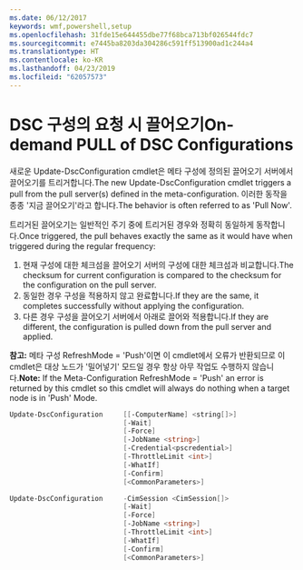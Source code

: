 ```yaml
---
ms.date: 06/12/2017
keywords: wmf,powershell,setup
ms.openlocfilehash: 31fde15e644455dbe77f68bca713bf026544fdc7
ms.sourcegitcommit: e7445ba8203da304286c591ff513900ad1c244a4
ms.translationtype: HT
ms.contentlocale: ko-KR
ms.lasthandoff: 04/23/2019
ms.locfileid: "62057573"
---
```

# <a name="on-demand-pull-of-dsc-configurations"></a><span data-ttu-id="8b208-102">DSC 구성의 요청 시 끌어오기</span><span class="sxs-lookup"><span data-stu-id="8b208-102">On-demand PULL of DSC Configurations</span></span>

<span data-ttu-id="8b208-103">새로운 Update-DscConfiguration cmdlet은 메타 구성에 정의된 끌어오기 서버에서 끌어오기를 트리거합니다.</span><span class="sxs-lookup"><span data-stu-id="8b208-103">The new Update-DscConfiguration cmdlet triggers a pull from the pull server(s) defined in the meta-configuration.</span></span> <span data-ttu-id="8b208-104">이러한 동작을 종종 '지금 끌어오기'라고 합니다.</span><span class="sxs-lookup"><span data-stu-id="8b208-104">The behavior is often referred to as 'Pull Now'.</span></span>


<span data-ttu-id="8b208-105">트리거된 끌어오기는 일반적인 주기 중에 트리거된 경우와 정확히 동일하게 동작합니다.</span><span class="sxs-lookup"><span data-stu-id="8b208-105">Once triggered, the pull behaves exactly the same as it would have when triggered during the regular frequency:</span></span>

1. <span data-ttu-id="8b208-106">현재 구성에 대한 체크섬을 끌어오기 서버의 구성에 대한 체크섬과 비교합니다.</span><span class="sxs-lookup"><span data-stu-id="8b208-106">The checksum for current configuration is compared to the checksum for the configuration on the pull server.</span></span>
2. <span data-ttu-id="8b208-107">동일한 경우 구성을 적용하지 않고 완료합니다.</span><span class="sxs-lookup"><span data-stu-id="8b208-107">If they are the same, it completes successfully without applying the configuration.</span></span>
3. <span data-ttu-id="8b208-108">다른 경우 구성을 끌어오기 서버에서 아래로 끌어와 적용합니다.</span><span class="sxs-lookup"><span data-stu-id="8b208-108">If they are different, the configuration is pulled down from the pull server and applied.</span></span>

<span data-ttu-id="8b208-109">**참고:** 메타 구성 RefreshMode = 'Push'이면 이 cmdlet에서 오류가 반환되므로 이 cmdlet은 대상 노드가 '밀어넣기' 모드일 경우 항상 아무 작업도 수행하지 않습니다.</span><span class="sxs-lookup"><span data-stu-id="8b208-109">**Note:** If the Meta-Configuration RefreshMode = 'Push' an error is returned by this cmdlet so this cmdlet will always do nothing when a target node is in 'Push' Mode.</span></span>

```powershell
Update-DscConfiguration     [[-ComputerName] <string[]>]
                            [-Wait]
                            [-Force]
                            [-JobName <string>]
                            [-Credential<pscredential>]
                            [-ThrottleLimit <int>]
                            [-WhatIf]
                            [-Confirm]
                            [<CommonParameters>]

Update-DscConfiguration     -CimSession <CimSession[]>
                            [-Wait]
                            [-Force]
                            [-JobName <string>]
                            [-ThrottleLimit <int>]
                            [-WhatIf]
                            [-Confirm]
                            [<CommonParameters>]
```
